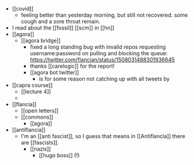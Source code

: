 - [[covid]]
	- feeling better than yesterday morning, but still not recovered. some cough and a sore throat remain.
- I read about the [[fossil]] [[scm]] in [[hn]]
- [[agora]]
	- [[agora bridge]]
		- fixed a long standing bug with invalid repos requesting username:password on pulling and blocking the queue: https://twitter.com/flancian/status/1508031488301936645
		- thanks [[carelogic]] for the report!
		- [[agora bot twitter]]
			- is for some reason not catching up with all tweets by
- [[capra course]]
	- [[lecture 4]]
	-
- [[flancia]]
	- [[open letters]]
	- [[commons]]
		- [[agora]]
- [[antiflancia]]
	- I'm an [[anti fascist]], so I guess that means in [[Antiflancia]] there are [[fascists]].
		- [[nazis]]
			- [[hugo boss]] (!)